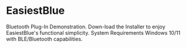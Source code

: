 # EasiestBlue
Bluetooth Plug-In Demonstration.
Down-load the Installer to enjoy EasiestBlue's functional simplicity.
System Requirements Windows 10/11 with BLE/Bluetooth capabilities.
